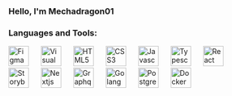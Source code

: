 ### Hello, I'm Mechadragon01

### Languages and Tools:

<p align="left">
<img alt="Figma" width="40px" src="https://cdn.jsdelivr.net/gh/devicons/devicon/icons/figma/figma-original.svg"  style="padding-right:20px;"/>
<img alt="Visual Studio Code" width="40px" src="https://cdn.jsdelivr.net/gh/devicons/devicon/icons/vscode/vscode-original.svg" style="padding-right:20px;"/>
<img alt="HTML5" width="40px" src="https://cdn.jsdelivr.net/gh/devicons/devicon/icons/html5/html5-original.svg" style="padding-right:20px;"/>
<img alt="CSS3" width="40px" src="https://cdn.jsdelivr.net/gh/devicons/devicon/icons/css3/css3-original.svg" style="padding-right:20px;"/>
<img alt="Javascript" width="40px" src="https://cdn.jsdelivr.net/gh/devicons/devicon/icons/javascript/javascript-original.svg"  style="padding-right:20px;"/>
<img alt="Typescript" width="40px" src="https://cdn.jsdelivr.net/gh/devicons/devicon/icons/typescript/typescript-original.svg"  style="padding-right:20px;"/>
<img alt="React" width="40px"src="https://cdn.jsdelivr.net/gh/devicons/devicon/icons/react/react-original.svg" style="padding-right:20px;"/>
<img alt="Storybook" width="40px" src="https://cdn.jsdelivr.net/gh/devicons/devicon/icons/storybook/storybook-original.svg" style="padding-right:20px;"/>
<img alt="Nextjs" width="40px" src="https://cdn.jsdelivr.net/gh/devicons/devicon/icons/nextjs/nextjs-original.svg"  style="padding-right:20px;"/>
<img alt="Graphql" width="40px" src="https://cdn.jsdelivr.net/gh/devicons/devicon/icons/graphql/graphql-plain.svg"  style="padding-right:20px;"/>
<img alt="Golang" width="40px" src="https://cdn.jsdelivr.net/gh/devicons/devicon/icons/go/go-original-wordmark.svg"  style="padding-right:20px;"/>
<img alt="PostgreSQL" width="40px" src="https://cdn.jsdelivr.net/gh/devicons/devicon/icons/postgresql/postgresql-original.svg"  style="padding-right:20px;"/>
<img alt="Docker" width="40px" src="https://cdn.jsdelivr.net/gh/devicons/devicon/icons/docker/docker-original.svg"  style="padding-right:20px;"/>
</p>
